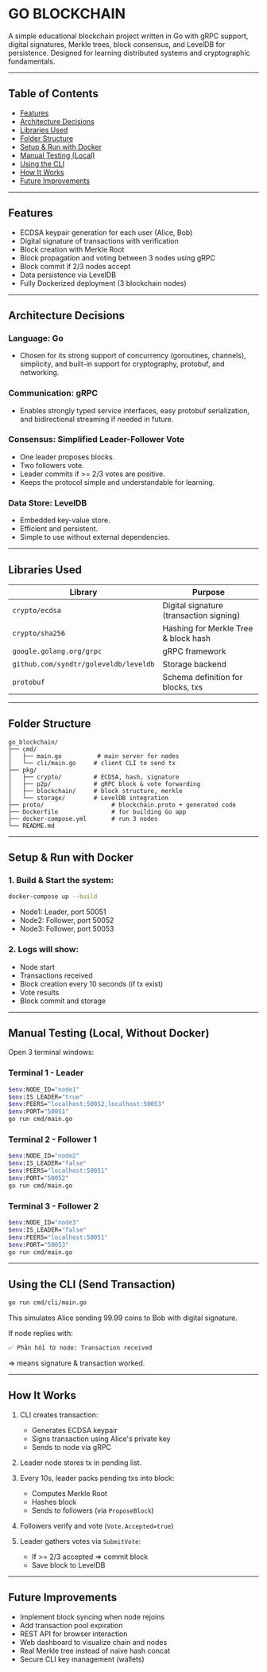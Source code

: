 # GO BLOCKCHAIN

A simple educational blockchain project written in Go with gRPC support, digital signatures, Merkle trees, block consensus, and LevelDB for persistence. Designed for learning distributed systems and cryptographic fundamentals.

---

## Table of Contents

* [Features](#features)
* [Architecture Decisions](#architecture-decisions)
* [Libraries Used](#libraries-used)
* [Folder Structure](#folder-structure)
* [Setup & Run with Docker](#setup--run-with-docker)
* [Manual Testing (Local)](#manual-testing-local)
* [Using the CLI](#using-the-cli)
* [How It Works](#how-it-works)
* [Future Improvements](#future-improvements)

---

## Features

* ECDSA keypair generation for each user (Alice, Bob)
* Digital signature of transactions with verification
* Block creation with Merkle Root
* Block propagation and voting between 3 nodes using gRPC
* Block commit if 2/3 nodes accept
* Data persistence via LevelDB
* Fully Dockerized deployment (3 blockchain nodes)

---

## Architecture Decisions

### Language: Go

* Chosen for its strong support of concurrency (goroutines, channels), simplicity, and built-in support for cryptography, protobuf, and networking.

### Communication: gRPC

* Enables strongly typed service interfaces, easy protobuf serialization, and bidirectional streaming if needed in future.

### Consensus: Simplified Leader-Follower Vote

* One leader proposes blocks.
* Two followers vote.
* Leader commits if >= 2/3 votes are positive.
* Keeps the protocol simple and understandable for learning.

### Data Store: LevelDB

* Embedded key-value store.
* Efficient and persistent.
* Simple to use without external dependencies.

---

## Libraries Used

| Library                               | Purpose                                 |
| ------------------------------------- | --------------------------------------- |
| `crypto/ecdsa`                        | Digital signature (transaction signing) |
| `crypto/sha256`                       | Hashing for Merkle Tree & block hash    |
| `google.golang.org/grpc`              | gRPC framework                          |
| `github.com/syndtr/goleveldb/leveldb` | Storage backend                         |
| `protobuf`                            | Schema definition for blocks, txs       |

---

## Folder Structure

```
go_blockchain/
├── cmd/
│   ├── main.go          # main server for nodes
│   └── cli/main.go     # client CLI to send tx
├── pkg/
│   ├── crypto/         # ECDSA, hash, signature
│   ├── p2p/            # gRPC block & vote forwarding
│   ├── blockchain/     # block structure, merkle
│   └── storage/        # LevelDB integration
├── proto/                   # blockchain.proto + generated code
├── Dockerfile               # for building Go app
├── docker-compose.yml       # run 3 nodes
└── README.md
```

---

## Setup & Run with Docker

### 1. Build & Start the system:

```bash
docker-compose up --build
```

* Node1: Leader, port 50051
* Node2: Follower, port 50052
* Node3: Follower, port 50053

### 2. Logs will show:

* Node start
* Transactions received
* Block creation every 10 seconds (if tx exist)
* Vote results
* Block commit and storage

---

## Manual Testing (Local, Without Docker)

Open 3 terminal windows:

### Terminal 1 - Leader

```bash
$env:NODE_ID="node1"
$env:IS_LEADER="true"
$env:PEERS="localhost:50052,localhost:50053"
$env:PORT="50051"
go run cmd/main.go
```

### Terminal 2 - Follower 1

```bash
$env:NODE_ID="node2"
$env:IS_LEADER="false"
$env:PEERS="localhost:50051"
$env:PORT="50052"
go run cmd/main.go
```

### Terminal 3 - Follower 2

```bash
$env:NODE_ID="node3"
$env:IS_LEADER="false"
$env:PEERS="localhost:50051"
$env:PORT="50053"
go run cmd/main.go
```

---

## Using the CLI (Send Transaction)

```bash
go run cmd/cli/main.go
```

This simulates Alice sending 99.99 coins to Bob with digital signature.

If node replies with:

```bash
✅ Phản hồi từ node: Transaction received
```

\=> means signature & transaction worked.

---

## How It Works

1. CLI creates transaction:

   * Generates ECDSA keypair
   * Signs transaction using Alice's private key
   * Sends to node via gRPC

2. Leader node stores tx in pending list.

3. Every 10s, leader packs pending txs into block:

   * Computes Merkle Root
   * Hashes block
   * Sends to followers (via `ProposeBlock`)

4. Followers verify and vote (`Vote.Accepted=true`)

5. Leader gathers votes via `SubmitVote`:

   * If >= 2/3 accepted => commit block
   * Save block to LevelDB

---

## Future Improvements

* Implement block syncing when node rejoins
* Add transaction pool expiration
* REST API for browser interaction
* Web dashboard to visualize chain and nodes
* Real Merkle tree instead of naive hash concat
* Secure CLI key management (wallets)